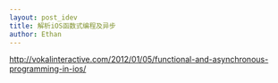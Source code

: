 ```yaml
---
layout: post_idev
title: 解析iOS函数式编程及异步
author: Ethan
---
```


http://vokalinteractive.com/2012/01/05/functional-and-asynchronous-programming-in-ios/